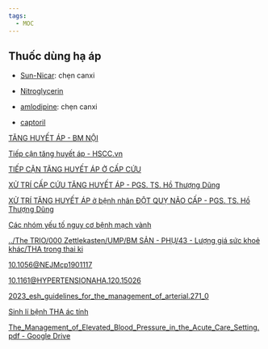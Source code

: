 ```yaml
---
tags:
  - MOC
---
```

## Thuốc dùng hạ áp  
- [Sun-Nicar](./Sun-Nicar.md): chẹn canxi  
- [Nitroglycerin](./Drug/Nitroglycerin.md)  
- [amlodipine](amlodipine.md): chẹn canxi  
- [captoril](captoril.md)  
  
  
[TĂNG HUYẾT ÁP - BM NỘI](../The%20TRIO/000%20Zettlekasten/UMP/BM%20N%E1%BB%98I/TIM%20M%E1%BA%A0CH/T%C4%82NG%20HUY%E1%BA%BET%20%C3%81P%20-%20BM%20N%E1%BB%98I.md)  
  
[Tiếp cận tăng huyết áp - HSCC.vn](./Ti%E1%BA%BFp%20c%E1%BA%ADn%20t%C4%83ng%20huy%E1%BA%BFt%20%C3%A1p%20-%20HSCC.vn.md)  
  
[TIẾP CẬN TĂNG HUYẾT ÁP Ở CẤP CỨU](./TI%E1%BA%BEP%20C%E1%BA%ACN%20T%C4%82NG%20HUY%E1%BA%BET%20%C3%81P%20%E1%BB%9E%20C%E1%BA%A4P%20C%E1%BB%A8U.md)  
  
[XỬ TRÍ CẤP CỨU TĂNG HUYẾT ÁP - PGS. TS. Hồ Thượng Dũng](./X%E1%BB%AC%20TR%C3%8D%20C%E1%BA%A4P%20C%E1%BB%A8U%20T%C4%82NG%20HUY%E1%BA%BET%20%C3%81P%20-%20PGS.%20TS.%20H%E1%BB%93%20Th%C6%B0%E1%BB%A3ng%20D%C5%A9ng.md)  
  
[XỬ TRÍ TĂNG HUYẾT ÁP ở bệnh nhân ĐỘT QUỴ NÃO CẤP - PGS. TS. Hồ Thượng Dũng](./X%E1%BB%AC%20TR%C3%8D%20T%C4%82NG%20HUY%E1%BA%BET%20%C3%81P%20%E1%BB%9F%20b%E1%BB%87nh%20nh%C3%A2n%20%C4%90%E1%BB%98T%20QU%E1%BB%B4%20N%C3%83O%20C%E1%BA%A4P%20-%20PGS.%20TS.%20H%E1%BB%93%20Th%C6%B0%E1%BB%A3ng%20D%C5%A9ng.md)  
  
[Các nhóm yếu tố nguy cơ bệnh mạch vành](./C%C3%A1c%20nh%C3%B3m%20y%E1%BA%BFu%20t%E1%BB%91%20nguy%20c%C6%A1%20b%E1%BB%87nh%20m%E1%BA%A1ch%20v%C3%A0nh.md)  
  
[../The TRIO/000 Zettlekasten/UMP/BM SẢN - PHỤ/43 - Lượng giá sức khoẻ khác/THA trong thai ki](../The%20TRIO/000%20Zettlekasten/UMP/BM%20S%E1%BA%A2N%20-%20PH%E1%BB%A4/43%20-%20L%C6%B0%E1%BB%A3ng%20gi%C3%A1%20s%E1%BB%A9c%20kho%E1%BA%BB%20kh%C3%A1c/THA%20trong%20thai%20ki.md)  
  
[10.1056@NEJMcp1901117](./10.1056@NEJMcp1901117.md)  
  
[10.1161@HYPERTENSIONAHA.120.15026](./10.1161@HYPERTENSIONAHA.120.15026.md)  
  
[2023_esh_guidelines_for_the_management_of_arterial.271_0](./2023_esh_guidelines_for_the_management_of_arterial.271_0.md)  
  
[Sinh lí bệnh THA ác tính](./Sinh%20l%C3%AD%20b%E1%BB%87nh%20THA%20%C3%A1c%20t%C3%ADnh.md)  
  
[The_Management_of_Elevated_Blood_Pressure_in_the_Acute_Care_Setting.pdf - Google Drive](https://drive.google.com/file/d/1Qgh47ZPD-6CI2iSpDXRRScT9MhZ6ya30/view)